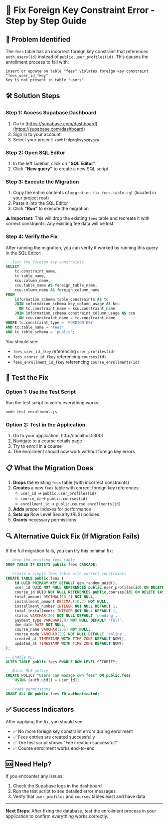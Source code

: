 # 🔧 Fix Foreign Key Constraint Error - Step by Step Guide

## 🎯 Problem Identified
The `fees` table has an incorrect foreign key constraint that references `auth.users(id)` instead of `public.user_profiles(id)`. This causes the enrollment process to fail with:

```
insert or update on table "fees" violates foreign key constraint "fees_user_id_fkey"
Key is not present in table "users".
```

## 🛠️ Solution Steps

### Step 1: Access Supabase Dashboard
1. Go to [https://supabase.com/dashboard](https://supabase.com/dashboard)
2. Sign in to your account
3. Select your project: `xambfjdpmqksypzqygza`

### Step 2: Open SQL Editor
1. In the left sidebar, click on **"SQL Editor"**
2. Click **"New query"** to create a new SQL script

### Step 3: Execute the Migration
1. Copy the entire contents of `migration-fix-fees-table.sql` (located in your project root)
2. Paste it into the SQL Editor
3. Click **"Run"** to execute the migration

**⚠️ Important**: This will drop the existing `fees` table and recreate it with correct constraints. Any existing fee data will be lost.

### Step 4: Verify the Fix
After running the migration, you can verify it worked by running this query in the SQL Editor:

```sql
-- Test the foreign key constraints
SELECT 
    tc.constraint_name,
    tc.table_name,
    kcu.column_name,
    ccu.table_name AS foreign_table_name,
    ccu.column_name AS foreign_column_name
FROM 
    information_schema.table_constraints AS tc 
    JOIN information_schema.key_column_usage AS kcu
      ON tc.constraint_name = kcu.constraint_name
    JOIN information_schema.constraint_column_usage AS ccu
      ON ccu.constraint_name = tc.constraint_name
WHERE tc.constraint_type = 'FOREIGN KEY' 
AND tc.table_name = 'fees'
AND tc.table_schema = 'public';
```

You should see:
- `fees_user_id_fkey` referencing `user_profiles(id)`
- `fees_course_id_fkey` referencing `courses(id)`
- `fees_enrollment_id_fkey` referencing `course_enrollments(id)`

## 🧪 Test the Fix

### Option 1: Use the Test Script
Run the test script to verify everything works:
```bash
node test-enrollment.js
```

### Option 2: Test in the Application
1. Go to your application: http://localhost:3001
2. Navigate to a course details page
3. Try to enroll in a course
4. The enrollment should now work without foreign key errors

## 📋 What the Migration Does

1. **Drops** the existing `fees` table (with incorrect constraints)
2. **Creates** a new `fees` table with correct foreign key references:
   - `user_id` → `public.user_profiles(id)`
   - `course_id` → `public.courses(id)`
   - `enrollment_id` → `public.course_enrollments(id)`
3. **Adds** proper indexes for performance
4. **Sets up** Row Level Security (RLS) policies
5. **Grants** necessary permissions

## 🔍 Alternative Quick Fix (If Migration Fails)

If the full migration fails, you can try this minimal fix:

```sql
-- Drop the existing fees table
DROP TABLE IF EXISTS public.fees CASCADE;

-- Create a simple fees table with correct constraints
CREATE TABLE public.fees (
    id UUID PRIMARY KEY DEFAULT gen_random_uuid(),
    user_id UUID NOT NULL REFERENCES public.user_profiles(id) ON DELETE CASCADE,
    course_id UUID NOT NULL REFERENCES public.courses(id) ON DELETE CASCADE,
    total_amount DECIMAL(10,2) NOT NULL,
    installment_amount DECIMAL(10,2) NOT NULL,
    installment_number INTEGER NOT NULL DEFAULT 1,
    total_installments INTEGER NOT NULL DEFAULT 1,
    status VARCHAR(20) NOT NULL DEFAULT 'pending',
    payment_type VARCHAR(20) NOT NULL DEFAULT 'full',
    due_date DATE NOT NULL,
    course_name VARCHAR(255) NOT NULL,
    course_mode VARCHAR(20) NOT NULL DEFAULT 'online',
    created_at TIMESTAMP WITH TIME ZONE DEFAULT NOW(),
    updated_at TIMESTAMP WITH TIME ZONE DEFAULT NOW()
);

-- Enable RLS
ALTER TABLE public.fees ENABLE ROW LEVEL SECURITY;

-- Basic RLS policy
CREATE POLICY "Users can manage own fees" ON public.fees
    USING (auth.uid() = user_id);

-- Grant permissions
GRANT ALL ON public.fees TO authenticated;
```

## ✅ Success Indicators

After applying the fix, you should see:
- ✅ No more foreign key constraint errors during enrollment
- ✅ Fees entries are created successfully
- ✅ The test script shows "Fee creation successful!"
- ✅ Course enrollment works end-to-end

## 🆘 Need Help?

If you encounter any issues:
1. Check the Supabase logs in the dashboard
2. Run the test script to see detailed error messages
3. Verify that `user_profiles` and `courses` tables exist and have data

---

**Next Steps**: After fixing the database, test the enrollment process in your application to confirm everything works correctly.
